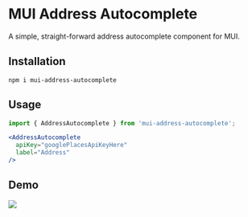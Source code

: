 # MUI Address Autocomplete
A simple, straight-forward address autocomplete component for MUI.

## Installation
```
npm i mui-address-autocomplete
```

## Usage

```jsx
import { AddressAutocomplete } from 'mui-address-autocomplete';

<AddressAutocomplete
  apiKey="googlePlacesApiKeyHere"
  label="Address"
/>
```

## Demo

![](https://i.imgur.com/xT77nFw.png)
